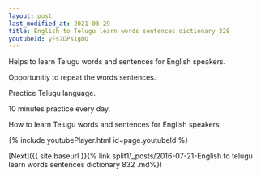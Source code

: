 ```yaml
---
layout: post
last_modified_at: 2021-03-29
title: English to Telugu learn words sentences dictionary 328 
youtubeId: yFs7DPs1gDQ
---
```

 
 
Helps to learn Telugu words and sentences for English speakers.

Opportunitiy to repeat the words sentences. 

Practice Telugu language. 
 
10 minutes practice every day. 
 
How to learn Telugu words and sentences for English speakers 
 
{% include youtubePlayer.html id=page.youtubeId %}
 
 
[Next]({{ site.baseurl }}{% link  split1/_posts/2016-07-21-English to telugu learn words sentences dictionary 832 .md%})
 
